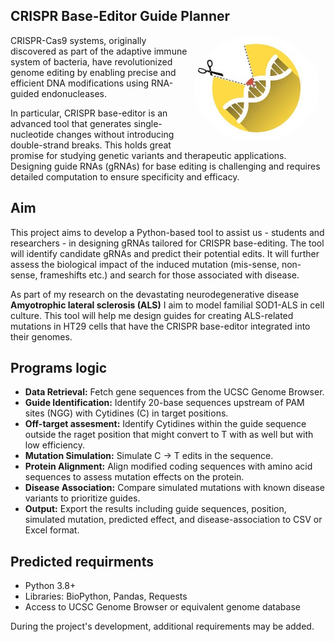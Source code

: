 ## CRISPR Base-Editor Guide Planner
<img src="CRISPR BE.jpg" align="right" width="200" style="border-radius: 50%; margin-right: 10px;"> CRISPR-Cas9 systems, originally discovered as part of the adaptive immune system of bacteria, have revolutionized genome editing by enabling precise and efficient DNA modifications using RNA-guided endonucleases. 

 In particular, CRISPR base-editor is an advanced tool that generates single-nucleotide changes without introducing double-strand breaks. This holds great promise for studying genetic variants and therapeutic applications. Designing guide RNAs (gRNAs) for base editing is challenging and requires detailed computation to ensure specificity and efficacy. 

## Aim
This project aims to develop a Python-based tool to assist us - students and researchers - in designing gRNAs tailored for CRISPR base-editing. The tool will identify candidate gRNAs and predict their potential edits. It will further assess the biological impact of the induced mutation (mis-sense, non-sense, frameshifts etc.) and search for those associated with disease. 

As part of my research on the devastating neurodegenerative disease **Amyotrophic lateral sclerosis (ALS)** I aim to model familial SOD1-ALS in cell culture.
This tool will help me design guides for creating ALS-related mutations in HT29 cells that have the CRISPR base-editor integrated into their genomes.

## Programs logic 

- **Data Retrieval:** Fetch gene sequences from the UCSC Genome Browser.
- **Guide Identification:** Identify 20-base sequences upstream of PAM sites (NGG) with Cytidines (C) in target positions.
- **Off-target assesment:** Identify Cytidines within the guide sequence outside the raget position that might convert to T with as well but with low efficiency. 
- **Mutation Simulation:** Simulate C → T edits in the sequence.
- **Protein Alignment:** Align modified coding sequences with amino acid sequences to assess mutation effects on the protein.
- **Disease Association:** Compare simulated mutations with known disease variants to prioritize guides.
- **Output:** Export the results including guide sequences, position, simulated mutation, predicted effect, and disease-association to CSV or Excel format.

## Predicted requirments
- Python 3.8+
- Libraries: BioPython, Pandas, Requests
- Access to UCSC Genome Browser or equivalent genome database

During the project's development, additional requirements may be added.  
